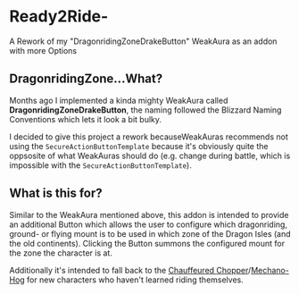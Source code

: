 # Ready2Ride-
A Rework of my "DragonridingZoneDrakeButton" WeakAura as an addon with more Options

## DragonridingZone...What?

Months ago I implemented a kinda mighty WeakAura called **DragonridingZoneDrakeButton**, the naming followed the Blizzard Naming Conventions which lets it look a bit bulky.

I decided to give this project a rework becauseWeakAuras recommends not using the `SecureActionButtonTemplate` because it's obviously quite the oppsosite of what WeakAuras should do (e.g. change during battle, which is impossible with the `SecureActionButtonTemplate`).

## What is this for?

Similar to the WeakAura mentioned above, this addon is intended to provide an additional Button which allows the user to configure which dragonriding, ground- or flying mount is to be used in which zone of the Dragon Isles (and the old continents). Clicking the Button summons the configured mount for the zone the character is at.

Additionally it's intended to fall back to the [Chauffeured Chopper](https://www.wowhead.com/item=122703/chauffeured-chopper)/[Mechano-Hog](https://www.wowhead.com/item=120968/chauffeured-chopper) for new characters who haven't learned riding themselves.